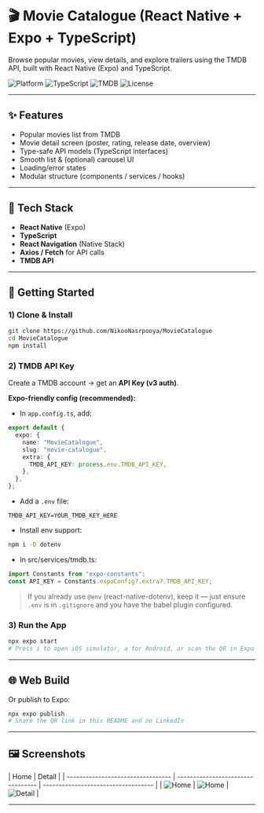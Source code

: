 # 🎬 Movie Catalogue (React Native + Expo + TypeScript)

Browse popular movies, view details, and explore trailers using the TMDB API, built with React Native (Expo) and TypeScript.

![Platform](https://img.shields.io/badge/Expo-React%20Native-blue) ![TypeScript](https://img.shields.io/badge/TypeScript-4%2B-3178c6) ![TMDB](https://img.shields.io/badge/TMDB-API-0dbd8b) ![License](https://img.shields.io/badge/License-MIT-lightgrey)

---

## ✨ Features

- Popular movies list from TMDB
- Movie detail screen (poster, rating, release date, overview)
- Type-safe API models (TypeScript interfaces)
- Smooth list & (optional) carousel UI
- Loading/error states
- Modular structure (components / services / hooks)

---

## 🧱 Tech Stack

- **React Native** (Expo)
- **TypeScript**
- **React Navigation** (Native Stack)
- **Axios / Fetch** for API calls
- **TMDB API**

---

## 🚀 Getting Started

### 1) Clone & Install

```bash
git clone https://github.com/NikooNasrpooya/MovieCatalogue
cd MovieCatalogue
npm install
```

### 2) TMDB API Key

Create a TMDB account → get an **API Key (v3 auth)**.

**Expo-friendly config (recommended):**

- In `app.config.ts`, add:

```ts
export default {
  expo: {
    name: "MovieCatalogue",
    slug: "movie-catalogue",
    extra: {
      TMDB_API_KEY: process.env.TMDB_API_KEY,
    },
  },
};
```

- Add a `.env` file:

```
TMDB_API_KEY=YOUR_TMDB_KEY_HERE
```

- Install env support:

```bash
npm i -D dotenv
```

- In src/services/tmdb.ts:

```ts
import Constants from "expo-constants";
const API_KEY = Constants.expoConfig?.extra?.TMDB_API_KEY;
```

> If you already use `@env` (react-native-dotenv), keep it — just ensure `.env` is in `.gitignore` and you have the babel plugin configured.

### 3) Run the App

```bash
npx expo start
# Press i to open iOS simulator, a for Android, or scan the QR in Expo Go
```

---

## 🌐 Web Build

Or publish to Expo:

```bash
npx expo publish
# Share the QR link in this README and on LinkedIn
```

---

## 🖼️ Screenshots

| Home                              | Detail                            |
| --------------------------------- | --------------------------------- | ----------------------------------- |
| ![Home](./assets/HomeScreen1.png) | ![Home](./assets/HomeScreen2.png) | ![Detail](./assets/MovieDetail.png) |

---
